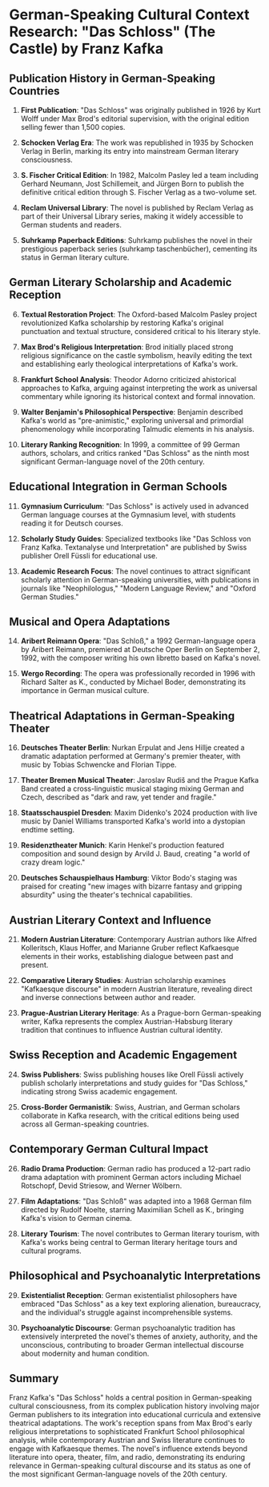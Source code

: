 # German-Speaking Cultural Context Research: "Das Schloss" (The Castle) by Franz Kafka

## Publication History in German-Speaking Countries

1. **First Publication**: "Das Schloss" was originally published in 1926 by Kurt Wolff under Max Brod's editorial supervision, with the original edition selling fewer than 1,500 copies.

2. **Schocken Verlag Era**: The work was republished in 1935 by Schocken Verlag in Berlin, marking its entry into mainstream German literary consciousness.

3. **S. Fischer Critical Edition**: In 1982, Malcolm Pasley led a team including Gerhard Neumann, Jost Schillemeit, and Jürgen Born to publish the definitive critical edition through S. Fischer Verlag as a two-volume set.

4. **Reclam Universal Library**: The novel is published by Reclam Verlag as part of their Universal Library series, making it widely accessible to German students and readers.

5. **Suhrkamp Paperback Editions**: Suhrkamp publishes the novel in their prestigious paperback series (suhrkamp taschenbücher), cementing its status in German literary culture.

## German Literary Scholarship and Academic Reception

6. **Textual Restoration Project**: The Oxford-based Malcolm Pasley project revolutionized Kafka scholarship by restoring Kafka's original punctuation and textual structure, considered critical to his literary style.

7. **Max Brod's Religious Interpretation**: Brod initially placed strong religious significance on the castle symbolism, heavily editing the text and establishing early theological interpretations of Kafka's work.

8. **Frankfurt School Analysis**: Theodor Adorno criticized ahistorical approaches to Kafka, arguing against interpreting the work as universal commentary while ignoring its historical context and formal innovation.

9. **Walter Benjamin's Philosophical Perspective**: Benjamin described Kafka's world as "pre-animistic," exploring universal and primordial phenomenology while incorporating Talmudic elements in his analysis.

10. **Literary Ranking Recognition**: In 1999, a committee of 99 German authors, scholars, and critics ranked "Das Schloss" as the ninth most significant German-language novel of the 20th century.

## Educational Integration in German Schools

11. **Gymnasium Curriculum**: "Das Schloss" is actively used in advanced German language courses at the Gymnasium level, with students reading it for Deutsch courses.

12. **Scholarly Study Guides**: Specialized textbooks like "Das Schloss von Franz Kafka. Textanalyse und Interpretation" are published by Swiss publisher Orell Füssli for educational use.

13. **Academic Research Focus**: The novel continues to attract significant scholarly attention in German-speaking universities, with publications in journals like "Neophilologus," "Modern Language Review," and "Oxford German Studies."

## Musical and Opera Adaptations

14. **Aribert Reimann Opera**: "Das Schloß," a 1992 German-language opera by Aribert Reimann, premiered at Deutsche Oper Berlin on September 2, 1992, with the composer writing his own libretto based on Kafka's novel.

15. **Wergo Recording**: The opera was professionally recorded in 1996 with Richard Salter as K., conducted by Michael Boder, demonstrating its importance in German musical culture.

## Theatrical Adaptations in German-Speaking Theater

16. **Deutsches Theater Berlin**: Nurkan Erpulat and Jens Hillje created a dramatic adaptation performed at Germany's premier theater, with music by Tobias Schwencke and Florian Tippe.

17. **Theater Bremen Musical Theater**: Jaroslav Rudiš and the Prague Kafka Band created a cross-linguistic musical staging mixing German and Czech, described as "dark and raw, yet tender and fragile."

18. **Staatsschauspiel Dresden**: Maxim Didenko's 2024 production with live music by Daniel Williams transported Kafka's world into a dystopian endtime setting.

19. **Residenztheater Munich**: Karin Henkel's production featured composition and sound design by Arvild J. Baud, creating "a world of crazy dream logic."

20. **Deutsches Schauspielhaus Hamburg**: Viktor Bodo's staging was praised for creating "new images with bizarre fantasy and gripping absurdity" using the theater's technical capabilities.

## Austrian Literary Context and Influence

21. **Modern Austrian Literature**: Contemporary Austrian authors like Alfred Kolleritsch, Klaus Hoffer, and Marianne Gruber reflect Kafkaesque elements in their works, establishing dialogue between past and present.

22. **Comparative Literary Studies**: Austrian scholarship examines "Kafkaesque discourse" in modern Austrian literature, revealing direct and inverse connections between author and reader.

23. **Prague-Austrian Literary Heritage**: As a Prague-born German-speaking writer, Kafka represents the complex Austrian-Habsburg literary tradition that continues to influence Austrian cultural identity.

## Swiss Reception and Academic Engagement

24. **Swiss Publishers**: Swiss publishing houses like Orell Füssli actively publish scholarly interpretations and study guides for "Das Schloss," indicating strong Swiss academic engagement.

25. **Cross-Border Germanistik**: Swiss, Austrian, and German scholars collaborate in Kafka research, with the critical editions being used across all German-speaking countries.

## Contemporary German Cultural Impact

26. **Radio Drama Production**: German radio has produced a 12-part radio drama adaptation with prominent German actors including Michael Rotschopf, Devid Striesow, and Werner Wölbern.

27. **Film Adaptations**: "Das Schloß" was adapted into a 1968 German film directed by Rudolf Noelte, starring Maximilian Schell as K., bringing Kafka's vision to German cinema.

28. **Literary Tourism**: The novel contributes to German literary tourism, with Kafka's works being central to German literary heritage tours and cultural programs.

## Philosophical and Psychoanalytic Interpretations

29. **Existentialist Reception**: German existentialist philosophers have embraced "Das Schloss" as a key text exploring alienation, bureaucracy, and the individual's struggle against incomprehensible systems.

30. **Psychoanalytic Discourse**: German psychoanalytic tradition has extensively interpreted the novel's themes of anxiety, authority, and the unconscious, contributing to broader German intellectual discourse about modernity and human condition.

## Summary

Franz Kafka's "Das Schloss" holds a central position in German-speaking cultural consciousness, from its complex publication history involving major German publishers to its integration into educational curricula and extensive theatrical adaptations. The work's reception spans from Max Brod's early religious interpretations to sophisticated Frankfurt School philosophical analysis, while contemporary Austrian and Swiss literature continues to engage with Kafkaesque themes. The novel's influence extends beyond literature into opera, theater, film, and radio, demonstrating its enduring relevance in German-speaking cultural discourse and its status as one of the most significant German-language novels of the 20th century.